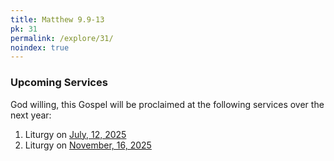```yaml
---
title: Matthew 9.9-13
pk: 31
permalink: /explore/31/
noindex: true
---
```


### Upcoming Services

God willing, this Gospel will be proclaimed at the following services over the next year:


1. Liturgy on [July, 12, 2025](https://orthocal.info/readings/gregorian/2025/07/12/)
1. Liturgy on [November, 16, 2025](https://orthocal.info/readings/gregorian/2025/11/16/)
